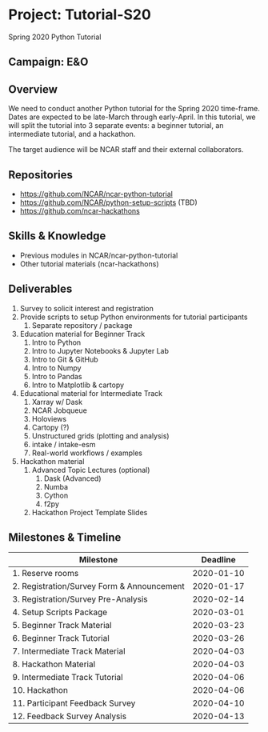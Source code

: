 # Project: Tutorial-S20

Spring 2020 Python Tutorial

## Campaign: E&O

## Overview
We need to conduct another Python tutorial for the Spring 2020 time-frame.
Dates are expected to be late-March through early-April.  In this tutorial,
we will split the tutorial into 3 separate events: a beginner tutorial, an
intermediate tutorial, and a hackathon.

The target audience will be NCAR staff and their external collaborators.

## Repositories
- https://github.com/NCAR/ncar-python-tutorial
- https://github.com/NCAR/python-setup-scripts (TBD)
- https://github.com/ncar-hackathons

## Skills & Knowledge
- Previous modules in NCAR/ncar-python-tutorial
- Other tutorial materials (ncar-hackathons)

## Deliverables
1. Survey to solicit interest and registration
2. Provide scripts to setup Python environments for tutorial participants
   1. Separate repository / package
3. Education material for Beginner Track
   1. Intro to Python
   2. Intro to Jupyter Notebooks & Jupyter Lab
   3. Intro to Git & GitHub
   4. Intro to Numpy
   5. Intro to Pandas
   6. Intro to Matplotlib & cartopy
4. Educational material for Intermediate Track
   1. Xarray w/ Dask
   2. NCAR Jobqueue
   3. Holoviews
   4. Cartopy (?)
   5. Unstructured grids (plotting and analysis)
   6. intake / intake-esm
   7. Real-world workflows / examples
5. Hackathon material
   1. Advanced Topic Lectures (optional)
      1. Dask (Advanced)
      2. Numba
      3. Cython
      4. f2py
   2. Hackathon Project Template Slides

## Milestones & Timeline

| Milestone                                  | Deadline         |
|--------------------------------------------|------------------|
| 1. Reserve rooms                           | 2020-01-10       |
| 2. Registration/Survey Form & Announcement | 2020-01-17       |
| 3. Registration/Survey Pre-Analysis        | 2020-02-14       |
| 4. Setup Scripts Package                   | 2020-03-01       |
| 5. Beginner Track Material                 | 2020-03-23       |
| 6. Beginner Track Tutorial                 | 2020-03-26       |
| 7. Intermediate Track Material             | 2020-04-03       |
| 8. Hackathon Material                      | 2020-04-03       |
| 9. Intermediate Track Tutorial             | 2020-04-06       |
| 10. Hackathon                              | 2020-04-06       |
| 11. Participant Feedback Survey            | 2020-04-10       |
| 12. Feedback Survey Analysis               | 2020-04-13       |
